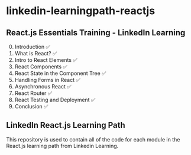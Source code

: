 # linkedin-learningpath-reactjs
## React.js Essentials Training - LinkedIn Learning

0. Introduction ✅
1. What is React? ✅
2. Intro to React Elements ✅
3. React Components ✅
4. React State in the Component Tree ✅
5. Handling Forms in React ✅
6. Asynchronous React ✅
7. React Router ✅
8. React Testing and Deployment ✅
9. Conclusion ✅

## LinkedIn React.js Learning Path
This repository is used to contain all of the code for each module in the React.js learning path from Linkedin Learning.

